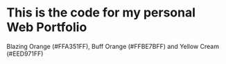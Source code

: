 # This is the code for my personal Web Portfolio


Blazing Orange (#FFA351FF), Buff Orange (#FFBE7BFF) and Yellow Cream (#EED971FF) 
